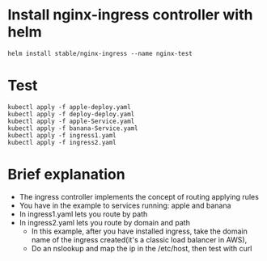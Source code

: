 # Install nginx-ingress controller with helm

```
helm install stable/nginx-ingress --name nginx-test
```

# Test
```
kubectl apply -f apple-deploy.yaml
kubectl apply -f deploy-deploy.yaml
kubectl apply -f apple-Service.yaml
kubectl apply -f banana-Service.yaml
kubectl apply -f ingress1.yaml
kubectl apply -f ingress2.yaml

```

# Brief explanation
- The ingress controller implements the concept of routing applying rules
- You have in the example to services running: apple and banana
- In ingress1.yaml lets you route by path
- In ingress2.yaml lets you route by domain and path
    - In this example, after you have installed ingress, take the domain name of the ingress created(it's a classic load balancer in AWS), 
    - Do an nslookup and map the ip in the /etc/host, then test with curl





